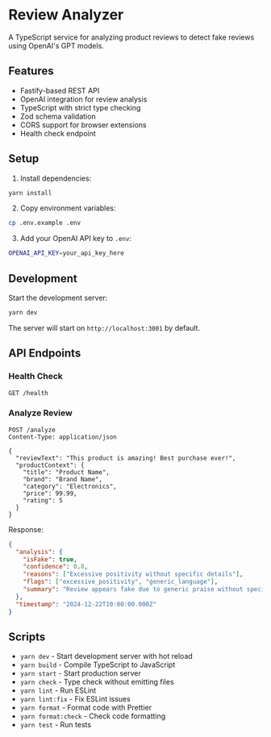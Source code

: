 # Review Analyzer

A TypeScript service for analyzing product reviews to detect fake reviews using OpenAI's GPT models.

## Features

- Fastify-based REST API
- OpenAI integration for review analysis
- TypeScript with strict type checking
- Zod schema validation
- CORS support for browser extensions
- Health check endpoint

## Setup

1. Install dependencies:
```bash
yarn install
```

2. Copy environment variables:
```bash
cp .env.example .env
```

3. Add your OpenAI API key to `.env`:
```bash
OPENAI_API_KEY=your_api_key_here
```

## Development

Start the development server:
```bash
yarn dev
```

The server will start on `http://localhost:3001` by default.

## API Endpoints

### Health Check
```
GET /health
```

### Analyze Review
```
POST /analyze
Content-Type: application/json

{
  "reviewText": "This product is amazing! Best purchase ever!",
  "productContext": {
    "title": "Product Name",
    "brand": "Brand Name",
    "category": "Electronics",
    "price": 99.99,
    "rating": 5
  }
}
```

Response:
```json
{
  "analysis": {
    "isFake": true,
    "confidence": 0.8,
    "reasons": ["Excessive positivity without specific details"],
    "flags": ["excessive_positivity", "generic_language"],
    "summary": "Review appears fake due to generic praise without specific product details"
  },
  "timestamp": "2024-12-22T10:00:00.000Z"
}
```

## Scripts

- `yarn dev` - Start development server with hot reload
- `yarn build` - Compile TypeScript to JavaScript
- `yarn start` - Start production server
- `yarn check` - Type check without emitting files
- `yarn lint` - Run ESLint
- `yarn lint:fix` - Fix ESLint issues
- `yarn format` - Format code with Prettier
- `yarn format:check` - Check code formatting
- `yarn test` - Run tests